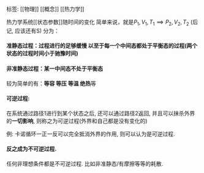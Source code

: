 标签: [[物理]] [[概念]] [[热力学]]

热力学系统[[状态参数]]随时间的变化
简单来说，就是$P_1,V_1,T_1\implies P_2,V_2,T_2$
(后记, 应该还有S)
分为：

#### 准静态过程：过程进行的足够缓慢 以至于每一个中间态都处于平衡态的过程(两个状态的过程时间小于驰豫时间)

#### 非准静态过程：某一中间态不处于平衡态

较为简单的有：**等容 等压 等温 绝热**等

#### 可逆过程: 
在系统通过路径1进行到某个状态之后, 还可以通过路径2返回, 并且可以抹杀外界的**一切影响**, 则称之为可逆过程(外界和自己都是没有变化的)

例: 卡诺循环一正一反可以完全抵消外界的作用, 则可以认为是可逆过程. 

#### 反之成为不可逆过程. 

任何非理想条件都是不可逆过程. 比如非准静态/有摩擦等等的耗散. 